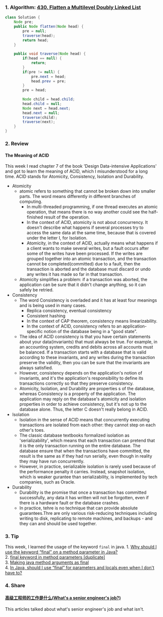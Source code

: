 ### 1. Algorithm: [430. Flatten a Multilevel Doubly Linked List](https://leetcode.com/problems/flatten-a-multilevel-doubly-linked-list/description/)
```Java
class Solution {
    Node pre;
    public Node flatten(Node head) {
        pre = null;
        traverse(head);
        return head;
    }
    
    public void traverse(Node head) {
        if(head == null) {
            return;
        }
        if(pre != null) {
            pre.next = head;
            head.prev = pre;
        }
        pre = head;
        
        Node child = head.child;
        head.child = null;
        Node next = head.next;
        head.next = null;
        traverse(child);
        traverse(next);
    }
}

```

### 2. Review
#### The Meaning of ACID
This week I read chapter 7 of the book 'Design Data-intensive Applications' and got to learn the meaning of ACID, which I misunderstood for a long time.
ACID stands for Atomicity, Consistency, Isolation and Durability.
  - Atomicity
    - atomic refers to something that cannot be broken down into smaller parts. The word means differently in different branches of computing. 
      - In multi-threaded programming, if one thread executes an atomic operation, that means there is no way another could see the half-finished result of the operation.
      - In the context of ACID, atomicity is not about concurrency. It doesn't describe what happens if several processes try to access the same data at the same time, because that is covered under the letter I, for Isolation.
      - Atomicity, in the context of ACID, actually means what happens if a client wants to make several writes, but a fault occurs after some of the writes have been processed. If the writes are grouped together into an atomic transaction, and the transaction cannot be completed(committed) due to a fault, then the transaction is aborted and the database must discard or undo any writes it has made so far in that transaction. 
    - Atomicity simplifies a problem: if a transaction was aborted, the application can be sure that it didn't change anything, so it can safely be retried.
  - Consistency
    - The word Consistency is overladed and it has at least four meanings and is being used in many cases.
      - Replica consistency, eventual consistency
      - Consistent hashing
      - In the context of CAP theorem, consistency means linearizability.
      - In the context of ACID, consistency refers to an application-specific notion of the database being in a "good state".
    - The idea of ACID consistency is that you have certain statements about your data(invariants) that must always be true. For example, in an accounting system, credits and debits across all accounts must be balanced. If a transaction starts with a database that is valid according to these invariants, and any writes during the transaction preserve the validity, then you can be sure that the invariants are always satisfied.
    - However, consistency depends on the application's notion of invariants, and it's the application's responsibility to define its transactions correctly so that they preserve consistency. 
    - Atomicity, Isolation, and Durability are properties s of the database, whereas Consistency is a property of the application. The application may reply on the database's atomicity and isolation properties in order to achieve consistency, but it's not up to the database alone. Thus, the letter C doesn't really belong in ACID.
  - Isolation
    - Isolation in the sense of ACID means that concurrently executing transactions are isolated from each other: they cannot step on each other's toes.
    - The classic database textbooks formalized isolation as 'serializability', which means that each transaction can pretend that it is the only transaction running on the entire database. The database ensure that when the transactions have committed, the result is the same as if they had run serially, even though in reality they may have run concurrently.
    - However, in practice, serializable isolation is rarely used because of the performance penalty it carries. Instead, snapshot isolation, which is weaker gurantee than serializability, is implemented by tech companies, such as Oracle.
  - Durability
    - Durability is the promise that once a transaction has committed successfully, any data it has written will not be forgotten, even if there is a hardware fault or the database crashes.
    - In practice, tehre is no technique that can provide absolute guarantees.Thre are only various risk-reducing techniques including writing to disk, replicating to remote machines, and backups - and they can and should be used together.
      
      
### 3. Tip
This week, I learned the usage of the keyword `final` in java.
    1. [Why should I use the keyword “final” on a method parameter in Java?](https://stackoverflow.com/questions/500508/why-should-i-use-the-keyword-final-on-a-method-parameter-in-java)<br/>
    2. [final keyword in method parameters [duplicate]](https://stackoverflow.com/questions/2236599/final-keyword-in-method-parameters)<br/>
    3. [Making java method arguments as final](https://stackoverflow.com/questions/4162531/making-java-method-arguments-as-final)<br/>
    4. [In Java, should I use “final” for parameters and locals even when I don't have to?](https://softwareengineering.stackexchange.com/questions/48413/in-java-should-i-use-final-for-parameters-and-locals-even-when-i-dont-have-t)<br/>

### 4. Share
#### [高级工程师的工作是什么(What's a senior engineer's job?)](https://jvns.ca/blog/senior-engineer/)<br/>
  This articles talked about what's senior engineer's job and what isn't. 


  
  
  
  
  
  
  
